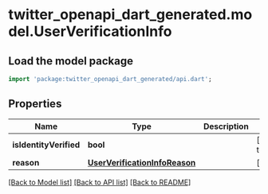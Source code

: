 # twitter_openapi_dart_generated.model.UserVerificationInfo

## Load the model package
```dart
import 'package:twitter_openapi_dart_generated/api.dart';
```

## Properties
Name | Type | Description | Notes
------------ | ------------- | ------------- | -------------
**isIdentityVerified** | **bool** |  | [default to false]
**reason** | [**UserVerificationInfoReason**](UserVerificationInfoReason.md) |  | [optional] 

[[Back to Model list]](../README.md#documentation-for-models) [[Back to API list]](../README.md#documentation-for-api-endpoints) [[Back to README]](../README.md)


